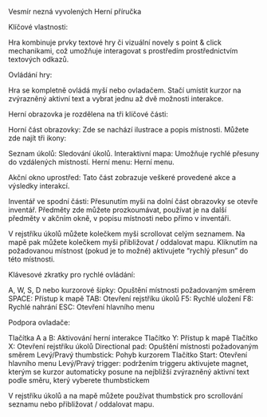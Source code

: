 Vesmír nezná vyvolených
Herní příručka

Klíčové vlastnosti:

Hra kombinuje prvky textové hry či vizuální novely s point & click mechanikami, což umožňuje interagovat s prostředím prostřednictvím textových odkazů.

Ovládání hry:

Hra se kompletně ovládá myší nebo ovladačem. Stačí umístit kurzor na zvýrazněný aktivní text a vybrat jednu až dvě možnosti interakce.

Herní obrazovka je rozdělena na tři klíčové části:

Horní část obrazovky: Zde se nachází ilustrace a popis místnosti. Můžete zde najít tři ikony:

Seznam úkolů: Sledování úkolů.
Interaktivní mapa: Umožňuje rychlé přesuny do vzdálených místností.
Herní menu: Herní menu.

Akční okno uprostřed: Tato část zobrazuje veškeré provedené akce a výsledky interakcí.

Inventář ve spodní části: Přesunutím myši na dolní část obrazovky se otevře inventář. Předměty zde můžete prozkoumávat, používat je na další předměty v akčním okně, v popisu místnosti nebo přímo v inventáři.

V rejstříku úkolů můžete kolečkem myši scrollovat celým seznamem.
Na mapě pak můžete kolečkem myši přibližovat / oddalovat mapu. Kliknutím na požadovanou místnost (pokud je to možné) aktivujete “rychlý přesun” do této místnosti.

Klávesové zkratky pro rychlé ovládání:

A, W, S, D nebo kurzorové šipky: Opuštění místnosti požadovaným směrem
SPACE: Přístup k mapě
TAB: Otevření rejstříku úkolů
F5: Rychlé uložení
F8: Rychlé nahrání
ESC: Otevření hlavního menu

Podpora ovladače:

Tlačítka A a B: Aktivování herní interakce
Tlačítko Y: Přístup k mapě
Tlačítko X: Otevření rejstříku úkolů
Directional pad: Opuštění místnosti požadovaným směrem
Levý/Pravý thumbstick: Pohyb kurzorem
Tlačítko Start: Otevření hlavního menu
Levý/Pravý trigger: podržením triggeru aktivujete magnet, kterým se kurzor automaticky posune na nejbližší zvýrazněný aktivní text podle směru, který vyberete thumbstickem

V rejstříku úkolů a na mapě můžete používat thumbstick pro scrollování seznamu nebo přibližovat / oddalovat mapu.
